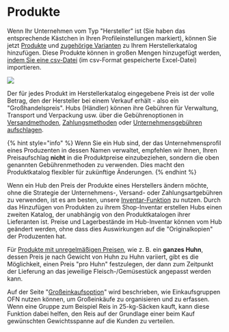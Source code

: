 # Produkte

Wenn Ihr Unternehmen vom Typ "Hersteller" ist (Sie haben das entsprechende Kästchen in Ihren Profileinstellungen markiert), können Sie jetzt [Produkte](products.md) und [zugehörige Varianten](product-variants.md) zu Ihrem Herstellerkatalog hinzufügen. Diese Produkte können in großen Mengen hinzugefügt werden, [indem Sie eine csv-Datei](product-and-inventory-import.md) (im csv-Format gespeicherte Excel-Datei) importieren.

![](../../.gitbook/assets/products1.jpg)

Der für jedes Produkt im Herstellerkatalog eingegebene Preis ist der volle Betrag, den der Hersteller bei einem Verkauf erhält - also ein "Großhandelspreis". Hubs (Händler) können ihre Gebühren für Verwaltung, Transport und Verpackung usw. über die Gebührenoptionen in [Versandmethoden](../shopfront/shipping-methods.md), [Zahlungsmethoden](../shopfront/payment-methods.md) oder [Unternehmensgebühren aufschlagen](../shopfront/enterprise-fees.md).

{% hint style="info" %}
Wenn Sie ein Hub sind, der das Unternehmensprofil eines Produzenten in dessen Namen verwaltet, empfehlen wir Ihnen, Ihren Preisaufschlag **nicht** in die Produktpreise einzubeziehen, sondern die oben genannten Gebührenmethoden zu verwenden. Dies macht den Produktkatalog flexibler für zukünftige Änderungen.
{% endhint %}

Wenn ein Hub den Preis der Produkte eines Herstellers ändern möchte, ohne die Strategie der Unternehmens-, Versand- oder Zahlungsartgebühren zu verwenden, ist es am besten, unsere [Inventar-Funktion](inventory-tool.md) zu nutzen. Durch das Hinzufügen von Produkten zu ihrem Shop-Inventar erstellen Hubs einen zweiten Katalog, der unabhängig von den Produktkatalogen ihrer Lieferanten ist. Preise und Lagerbestände im Hub-Inventar können vom Hub geändert werden, ohne dass dies Auswirkungen auf die "Originalkopien" der Produzenten hat.

Für [Produkte mit unregelmäßigen Preisen](pricing-irregular-items-kg.md), wie z. B. ein **ganzes Huhn**, dessen Preis je nach Gewicht von Huhn zu Huhn variiert, gibt es die Möglichkeit, einen Preis "pro Huhn" festzulegen, der dann zum Zeitpunkt der Lieferung an das jeweilige Fleisch-/Gemüsestück angepasst werden kann.

Auf der Seite "[Großeinkaufsoption](group-buy-for-bulk-ordering.md)" wird beschrieben, wie Einkaufsgruppen OFN nutzen können, um Großeinkäufe zu organisieren und zu erfassen. Wenn eine Gruppe zum Beispiel Reis in 25-kg-Säcken kauft, kann diese Funktion dabei helfen, den Reis auf der Grundlage einer beim Kauf gewünschten Gewichtsspanne auf die Kunden zu verteilen.
